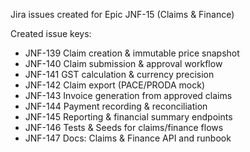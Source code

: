Jira issues created for Epic JNF-15 (Claims & Finance)

Created issue keys:

- JNF-139 Claim creation & immutable price snapshot
- JNF-140 Claim submission & approval workflow
- JNF-141 GST calculation & currency precision
- JNF-142 Claim export (PACE/PRODA mock)
- JNF-143 Invoice generation from approved claims
- JNF-144 Payment recording & reconciliation
- JNF-145 Reporting & financial summary endpoints
- JNF-146 Tests & Seeds for claims/finance flows
- JNF-147 Docs: Claims & Finance API and runbook

